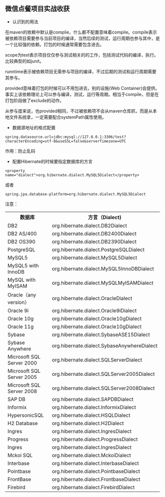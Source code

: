 ## 微信点餐项目实战收获

* 认识到<scope>的用法

在maven的依赖中默认是complie，什么都不配置意味着compile。compile表示被依赖项目需要参与当前项目的编译，当然后续的测试，运行周期也参与其中，是一个比较强的依赖。打包的时候通常需要包含进去。

scope为test表示项目仅仅参与测试相关的的工作，包括测试代码的编译，执行。比较典型的如junit。

runntime表示被依赖项目无需参与项目的编译，不过后期的测试和运行周期需要其参与。

provided意味着打包的时候可以不用包进去，别的设施(Web Container)会提供。事实上该依赖理论上可以参与编译，测试，运行等周期。相当于compile，但是在打包阶段做了exclude的动作。

从参与度来说，也provided相同，不过被依赖项不会从maven仓库抓，而是从本地文件系统拿，一定需要配合systemPath属性使用。

* 数据源地址的格式配置

<selvent>

	spring.datasource.url=jdbc:mysql://127.0.0.1:3306/test?characterEncoding=utf-8&useSSL=false&serverTimezone=UTC

作用：防止乱码

* 配置Hibernate的时候要指定数据库的方言

<selvent>

	<property name="dialect">org.hibernate.dialect.MySQL5Dialect</property>

或者

<selvent>

	spring.jpa.database-platform=org.hibernate.dialect.MySQL5Dialect

注意：

<table>
  <tr>
    <th width="30%">数据库</th>
    <th width="50%">方言（Dialect)</th>
  </tr>
  <tr>
    <td>DB2</td>
    <td>org.hibernate.dialect.DB2Dialect</td>
  </tr>
  <tr>
    <td>DB2 AS/400</td>
    <td>org.hibernate.dialect.DB2400Dialect</td>
  <tr>
    <td>DB2 OS390</td>
    <td>org.hibernate.dialect.DB2390Dialect</td>
  </tr>
  <tr>
    <td>PostgreSQL</td>
    <td>org.hibernate.dialect.PostgreSQLDialect</td>
  </tr>
  <tr>
    <td>MySQL5</td>
    <td>org.hibernate.dialect.MySQL5Dialect</td>
  </tr>
  <tr>
    <td>MySQL5 with InnoDB</td>
    <td>org.hibernate.dialect.MySQL5InnoDBDialect</td>
  </tr>
  <tr>
    <td>MySQL with MyISAM</td>
    <td>org.hibernate.dialect.MySQLMyISAMDialect</td>
  </tr>
  <tr>
    <td>Oracle（any version）</td>
    <td>org.hibernate.dialect.OracleDialect</td>
  </tr>
  <tr>
    <td>Oracle 9i</td>
    <td>org.hibernate.dialect.Oracle9iDialect</td>
  </tr>
  <tr>
    <td>Oracle 10g</td>
    <td>org.hibernate.dialect.Oracle10gDialect</td>
  </tr>
  <tr>
    <td>Oracle 11g</td>
    <td>org.hibernate.dialect.Oracle10gDialect</td>
  </tr>
  <tr>
    <td>Sybase</td>
    <td>org.hibernate.dialect.SybaseASE15Dialect</td>
  </tr>
  <tr>
    <td>Sybase Anywhere</td>
    <td>org.hibernate.dialect.SybaseAnywhereDialect</td>
  </tr>
  <tr>
    <td>Microsoft SQL Server 2000</td>
    <td>org.hibernate.dialect.SQLServerDialect</td>
  </tr>
  <tr>
    <td>Microsoft SQL Server 2005</td>
    <td>org.hibernate.dialect.SQLServer2005Dialect</td>
  </tr>
  <tr>
    <td>Microsoft SQL Server 2008</td>
    <td>org.hibernate.dialect.SQLServer2008Dialect</td>
  </tr>
  <tr>
    <td>SAP DB</td>
    <td>org.hibernate.dialect.SAPDBDialect</td>
  </tr>
  <tr>
    <td>Informix</td>
    <td>org.hibernate.dialect.InformixDialect</td>
  </tr>
  <tr>
    <td>HypersonicSQL</td>
    <td>org.hibernate.dialect.HSQLDialect</td>
  </tr>
  <tr>
    <td>H2 Database</td>
    <td>org.hibernate.dialect.H2Dialect</td>
  </tr>
  <tr>
    <td>Ingres</td>
    <td>org.hibernate.dialect.IngresDialect</td>
  </tr>
  <tr>
    <td>Progress</td>
    <td>org.hibernate.dialect.ProgressDialect</td>
  </tr>
  <tr>
    <td>Ingres</td>
    <td>org.hibernate.dialect.IngresDialect</td>
  </tr>
  <tr>
    <td>Mckoi SQL</td>
    <td>org.hibernate.dialect.MckoiDialect</td>
  </tr>
  <tr>
    <td>Interbase</td>
    <td>org.hibernate.dialect.InterbaseDialect</td>
  </tr>
  <tr>
    <td>Pointbase</td>
    <td>org.hibernate.dialect.PointbaseDialect</td>
  </tr>
  <tr>
    <td>FrontBase</td>
    <td>org.hibernate.dialect.FrontbaseDialect</td>
  </tr>
  <tr>
    <td>Firebird</td>
    <td>org.hibernate.dialect.FirebirdDialect</td>
  </tr>
</table>










